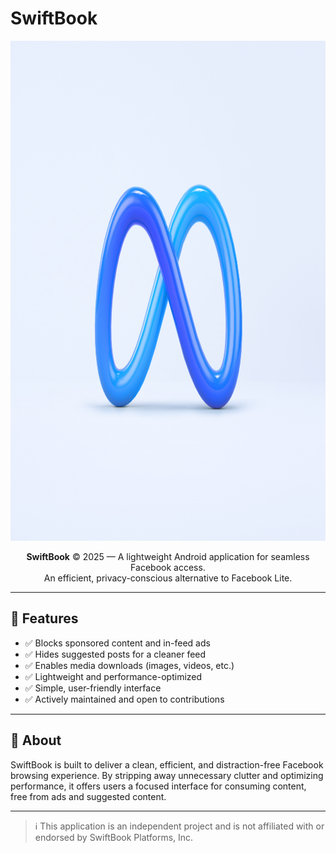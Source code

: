 # SwiftBook

<p align="center">
  <img src="images/swiftbook-cover-light.png" height="800" alt="SwiftBook Cover Image">
</p>

<div align="center">
  <strong>SwiftBook</strong> &copy; 2025 — A lightweight Android application for seamless Facebook access.<br>
  An efficient, privacy-conscious alternative to Facebook Lite.
</div>

---

## 🚀 Features

- ✅ Blocks sponsored content and in-feed ads
- ✅ Hides suggested posts for a cleaner feed
- ✅ Enables media downloads (images, videos, etc.)
- ✅ Lightweight and performance-optimized
- ✅ Simple, user-friendly interface
- ✅ Actively maintained and open to contributions

---

## 📱 About

SwiftBook is built to deliver a clean, efficient, and distraction-free Facebook browsing experience. By stripping away unnecessary clutter and optimizing performance, it offers users a focused interface for consuming content, free from ads and suggested content.

---

> ℹ️ This application is an independent project and is not affiliated with or endorsed by SwiftBook Platforms, Inc.